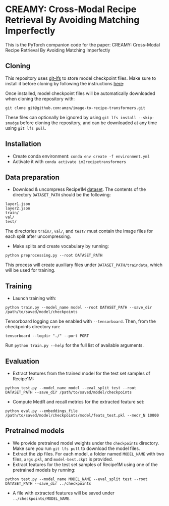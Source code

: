 # CREAMY: Cross-Modal Recipe Retrieval By Avoiding Matching Imperfectly

This is the PyTorch companion code for the paper: CREAMY: Cross-Modal Recipe Retrieval By Avoiding Matching Imperfectly


## Cloning

This repository uses [git-lfs](https://git-lfs.github.com/) to store model checkpoint files. Make sure to install it before cloning by following the instructions [here](https://github.com/git-lfs/git-lfs/wiki/Installation):

Once installed, model checkpoint files will be automatically downloaded when cloning the repository with:

```
git clone git@github.com:amzn/image-to-recipe-transformers.git
```

These files can optionally be ignored by using ```git lfs install --skip-smudge``` before cloning the repository, and can be downloaded at any time using ```git lfs pull```.

## Installation

- Create conda environment: ```conda env create -f environment.yml```
- Activate it with ```conda activate im2recipetransformers```

## Data preparation

- Download & uncompress Recipe1M [dataset](http://im2recipe.csail.mit.edu/dataset/download). The contents of the directory ```DATASET_PATH``` should be the following:

```
layer1.json
layer2.json
train/
val/
test/
```

The directories ```train/```, ```val/```, and ```test/``` must contain the image files for each split after uncompressing.

- Make splits and create vocabulary by running:

```
python preprocessing.py --root DATASET_PATH
```

This process will create auxiliary files under ```DATASET_PATH/traindata```, which will be used for training.

## Training

- Launch training with:

```
python train.py --model_name model --root DATASET_PATH --save_dir /path/to/saved/model/checkpoints

```

Tensorboard logging can be enabled with ```--tensorboard```. Then, from the checkpoints directory run:

```
tensorboard --logdir "./" --port PORT
```

Run ```python train.py --help``` for the full list of available arguments.


## Evaluation

- Extract features from the trained model for the test set samples of Recipe1M:

```
python test.py --model_name model --eval_split test --root DATASET_PATH --save_dir /path/to/saved/model/checkpoints

```

- Compute MedR and recall metrics for the extracted feature set:

```
python eval.py --embeddings_file /path/to/saved/model/checkpoints/model/feats_test.pkl --medr_N 10000

```

## Pretrained models

- We provide pretrained model weights under the ```checkpoints``` directory. Make sure you run ```git lfs pull``` to download the model files.
- Extract the zip files. For each model, a folder named ```MODEL_NAME``` with two files, ```args.pkl```, and ```model-best.ckpt``` is provided.
- Extract features for the test set samples of Recipe1M using one of the pretrained models by running:

```
python test.py --model_name MODEL_NAME --eval_split test --root DATASET_PATH --save_dir ../checkpoints
```

- A file with extracted features will be saved under ```../checkpoints/MODEL_NAME```.

